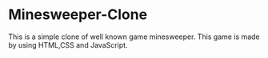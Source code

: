 # Minesweeper-Clone
This is a simple clone of well known game minesweeper. This game is made by using HTML,CSS and JavaScript.
